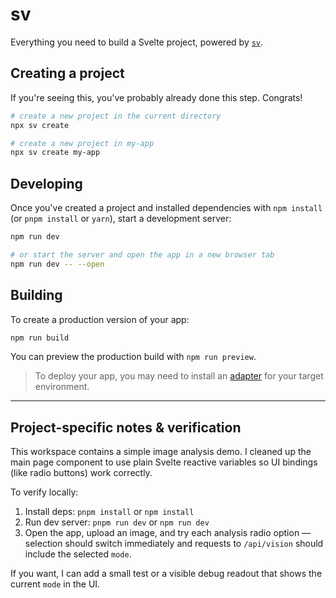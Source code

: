 # sv

Everything you need to build a Svelte project, powered by [`sv`](https://github.com/sveltejs/cli).

## Creating a project

If you're seeing this, you've probably already done this step. Congrats!

```sh
# create a new project in the current directory
npx sv create

# create a new project in my-app
npx sv create my-app
```

## Developing

Once you've created a project and installed dependencies with `npm install` (or `pnpm install` or `yarn`), start a development server:

```sh
npm run dev

# or start the server and open the app in a new browser tab
npm run dev -- --open
```

## Building

To create a production version of your app:

```sh
npm run build
```

You can preview the production build with `npm run preview`.

> To deploy your app, you may need to install an [adapter](https://svelte.dev/docs/kit/adapters) for your target environment.

---

## Project-specific notes & verification

This workspace contains a simple image analysis demo. I cleaned up the main page component to use plain Svelte reactive variables so UI bindings (like radio buttons) work correctly.

To verify locally:

1. Install deps: `pnpm install` or `npm install`
2. Run dev server: `pnpm run dev` or `npm run dev`
3. Open the app, upload an image, and try each analysis radio option — selection should switch immediately and requests to `/api/vision` should include the selected `mode`.

If you want, I can add a small test or a visible debug readout that shows the current `mode` in the UI.
